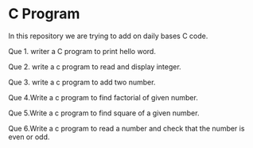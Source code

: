 # C Program 

In this repository we are trying to add on daily bases C code.

Que 1. writer a C program to print hello word.

Que 2. write a c program to read and display  integer.

Que 3. write a c program to add two number.

Que 4.Write a c program to find factorial of given number.

Que 5.Write a c program to find square of a given number.

Que 6.Write a c program to read a number and check that  the number is even or odd.


